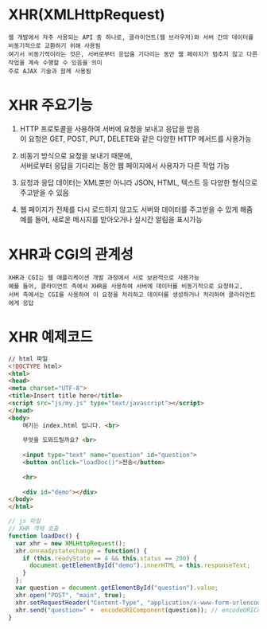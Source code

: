 # XHR(XMLHttpRequest)
    웹 개발에서 자주 사용되는 API 중 하나로, 클라이언트(웹 브라우저)와 서버 간의 데이터를 비동기적으로 교환하기 위해 사용됨 
    여기서 비동기적이라는 것은, 서버로부터 응답을 기다리는 동안 웹 페이지가 멈추지 않고 다른 작업을 계속 수행할 수 있음을 의미
    주로 AJAX 기술과 함께 사용됨

# XHR 주요기능
  1. HTTP 프로토콜을 사용하여 서버에 요청을 보내고 응답을 받음 <br>
     이 요청은 GET, POST, PUT, DELETE와 같은 다양한 HTTP 메서드를 사용가능

  2. 비동기 방식으로 요청을 보내기 때문에, <br>
     서버로부터 응답을 기다리는 동안 웹 페이지에서 사용자가 다른 작업 가능

  3. 요청과 응답 데이터는 XML뿐만 아니라 JSON, HTML, 텍스트 등 다양한 형식으로 주고받을 수 있음

  4. 웹 페이지가 전체를 다시 로드하지 않고도 서버와 데이터를 주고받을 수 있게 해줌 <br>
     예를 들어, 새로운 메시지를 받아오거나 실시간 알림을 표시가능

# XHR과 CGI의 관계성
    XHR과 CGI는 웹 애플리케이션 개발 과정에서 서로 보완적으로 사용가능
    예를 들어, 클라이언트 측에서 XHR을 사용하여 서버에 데이터를 비동기적으로 요청하고, 
    서버 측에서는 CGI를 사용하여 이 요청을 처리하고 데이터를 생성하거나 처리하여 클라이언트에게 응답   

# XHR 예제코드
```html
// html 파일
<!DOCTYPE html>
<html>
<head>
<meta charset="UTF-8">
<title>Insert title here</title>
<script src="js/my.js" type="text/javascript"></script>
</head>
<body>
	여기는 index.html 입니다. <br>
	
	무엇을 도와드릴까요? <br>
	
    <input type="text" name="question" id="question">
    <button onClick="loadDoc()">전송</button>
	
	<hr>
	
	<div id="demo"></div>
</body>
</html>
```

```javascript
// js 파일
// XHR 객체 호출
function loadDoc() {
  var xhr = new XMLHttpRequest();
  xhr.onreadystatechange = function() {
    if (this.readyState == 4 && this.status == 200) {
      document.getElementById("demo").innerHTML = this.responseText;
    }
  };
  var question = document.getElementById("question").value;
  xhr.open("POST", "main", true);
  xhr.setRequestHeader("Content-Type", "application/x-www-form-urlencoded"); // 폼 데이터를 인코딩한 형식을 사용
  xhr.send("question=" +  encodeURIComponent(question)); // encodeURIComponent 함수를 사용하여 데이터를 URL-safe하게 인코딩
}
```
    
